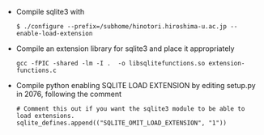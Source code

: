 - Compile sqlite3 with
    ```
    $ ./configure --prefix=/subhome/hinotori.hiroshima-u.ac.jp --enable-load-extension
    ```

- Compile an extension library for sqlite3 and place it appropriately
    ```
    gcc -fPIC -shared -lm -I .  -o libsqlitefunctions.so extension-functions.c     
    ```

- Compile python enabling SQLITE LOAD EXTENSION by editing setup.py in 2076, following the comment
    ```
    # Comment this out if you want the sqlite3 module to be able to load extensions.
    sqlite_defines.append(("SQLITE_OMIT_LOAD_EXTENSION", "1"))
    ```
